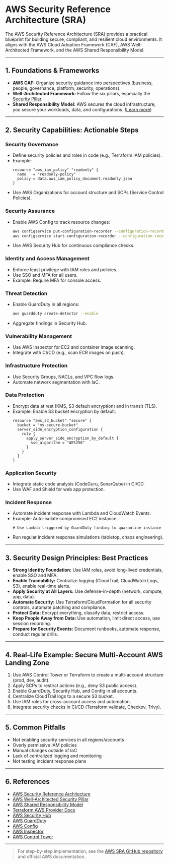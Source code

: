 # AWS Security Reference Architecture (SRA)

The AWS Security Reference Architecture (SRA) provides a practical blueprint for building secure, compliant, and resilient cloud environments. It aligns with the AWS Cloud Adoption Framework (CAF), AWS Well-Architected Framework, and the AWS Shared Responsibility Model.

---

## 1. Foundations & Frameworks
- **AWS CAF:** Organize security guidance into perspectives (business, people, governance, platform, security, operations).
- **Well-Architected Framework:** Follow the six pillars, especially the [Security Pillar](https://docs.aws.amazon.com/wellarchitected/latest/security-pillar/welcome.html).
- **Shared Responsibility Model:** AWS secures the cloud infrastructure; you secure your workloads, data, and configurations. ([Learn more](https://aws.amazon.com/compliance/shared-responsibility-model/))

---

## 2. Security Capabilities: Actionable Steps

### Security Governance
- Define security policies and roles in code (e.g., Terraform IAM policies).
- Example:
  ```hcl
  resource "aws_iam_policy" "readonly" {
    name   = "readonly-policy"
    policy = data.aws_iam_policy_document.readonly.json
  }
  ```
- Use AWS Organizations for account structure and SCPs (Service Control Policies).

### Security Assurance
- Enable AWS Config to track resource changes:
  ```sh
  aws configservice put-configuration-recorder --configuration-recorder name=default,roleARN=<role-arn>
  aws configservice start-configuration-recorder --configuration-recorder-name default
  ```
- Use AWS Security Hub for continuous compliance checks.

### Identity and Access Management
- Enforce least privilege with IAM roles and policies.
- Use SSO and MFA for all users.
- Example: Require MFA for console access.

### Threat Detection
- Enable GuardDuty in all regions:
  ```sh
  aws guardduty create-detector --enable
  ```
- Aggregate findings in Security Hub.

### Vulnerability Management
- Use AWS Inspector for EC2 and container image scanning.
- Integrate with CI/CD (e.g., scan ECR images on push).

### Infrastructure Protection
- Use Security Groups, NACLs, and VPC flow logs.
- Automate network segmentation with IaC.

### Data Protection
- Encrypt data at rest (KMS, S3 default encryption) and in transit (TLS).
- Example: Enable S3 bucket encryption by default.
  ```hcl
  resource "aws_s3_bucket" "secure" {
    bucket = "my-secure-bucket"
    server_side_encryption_configuration {
      rule {
        apply_server_side_encryption_by_default {
          sse_algorithm = "AES256"
        }
      }
    }
  }
  ```

### Application Security
- Integrate static code analysis (CodeGuru, SonarQube) in CI/CD.
- Use WAF and Shield for web app protection.

### Incident Response
- Automate incident response with Lambda and CloudWatch Events.
- Example: Auto-isolate compromised EC2 instance.
  ```hcl
  # Use Lambda triggered by GuardDuty finding to quarantine instance
  ```
- Run regular incident response simulations (tabletop, chaos engineering).

---

## 3. Security Design Principles: Best Practices
- **Strong Identity Foundation:** Use IAM roles, avoid long-lived credentials, enable SSO and MFA.
- **Enable Traceability:** Centralize logging (CloudTrail, CloudWatch Logs, S3), enable real-time alerts.
- **Apply Security at All Layers:** Use defense-in-depth (network, compute, app, data).
- **Automate Security:** Use Terraform/CloudFormation for all security controls, automate patching and compliance.
- **Protect Data:** Encrypt everything, classify data, restrict access.
- **Keep People Away from Data:** Use automation, limit direct access, use session recording.
- **Prepare for Security Events:** Document runbooks, automate response, conduct regular drills.

---

## 4. Real-Life Example: Secure Multi-Account AWS Landing Zone
1. Use AWS Control Tower or Terraform to create a multi-account structure (prod, dev, audit).
2. Apply SCPs to restrict actions (e.g., deny S3 public access).
3. Enable GuardDuty, Security Hub, and Config in all accounts.
4. Centralize CloudTrail logs to a secure S3 bucket.
5. Use IAM roles for cross-account access and automation.
6. Integrate security checks in CI/CD (Terraform validate, Checkov, Trivy).

---

## 5. Common Pitfalls
- Not enabling security services in all regions/accounts
- Overly permissive IAM policies
- Manual changes outside of IaC
- Lack of centralized logging and monitoring
- Not testing incident response plans

---

## 6. References
- [AWS Security Reference Architecture](https://docs.aws.amazon.com/security-reference-architecture/latest/sra-aws/welcome.html)
- [AWS Well-Architected Security Pillar](https://docs.aws.amazon.com/wellarchitected/latest/security-pillar/welcome.html)
- [AWS Shared Responsibility Model](https://aws.amazon.com/compliance/shared-responsibility-model/)
- [Terraform AWS Provider Docs](https://registry.terraform.io/providers/hashicorp/aws/latest/docs)
- [AWS Security Hub](https://docs.aws.amazon.com/securityhub/latest/userguide/what-is-securityhub.html)
- [AWS GuardDuty](https://docs.aws.amazon.com/guardduty/latest/ug/what-is-guardduty.html)
- [AWS Config](https://docs.aws.amazon.com/config/latest/developerguide/)
- [AWS Inspector](https://docs.aws.amazon.com/inspector/latest/user/)
- [AWS Control Tower](https://docs.aws.amazon.com/controltower/latest/userguide/)

---

> For step-by-step implementation, see the [AWS SRA GitHub repository](https://github.com/aws-samples/aws-security-reference-architecture-examples) and official AWS documentation.
